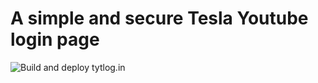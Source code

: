 # A simple and secure Tesla Youtube login page

![Build and deploy tytlog.in](https://github.com/0xtf/tytlog.in/actions/workflows/main.yml/badge.svg)
